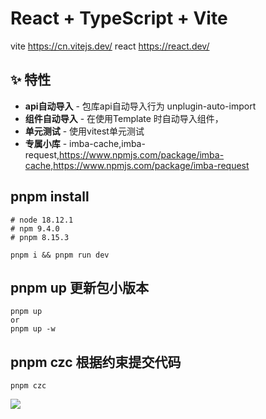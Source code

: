# React + TypeScript + Vite

vite <https://cn.vitejs.dev/> react <https://react.dev/>

## ✨ 特性

- **api自动导入** - 包库api自动导入行为 unplugin-auto-import
- **组件自动导入** - 在使用Template 时自动导入组件，<XXX></XXX>
- **单元测试** - 使用vitest单元测试
- **专属小库** - imba-cache,imba-request,https://www.npmjs.com/package/imba-cache,https://www.npmjs.com/package/imba-request

## pnpm install

```
# node 18.12.1
# npm 9.4.0
# pnpm 8.15.3

pnpm i && pnpm run dev
```

## pnpm up 更新包小版本
```
pnpm up
or
pnpm up -w
```

## pnpm czc 根据约束提交代码
```
pnpm czc
```


[![](https://cloudbase.net/deploy-en.svg)](https://console.cloud.tencent.com/webify/new?tpl=https%3A%2F%2Fgithub.com%2Fimbacc%2Fvite2-vue3)
